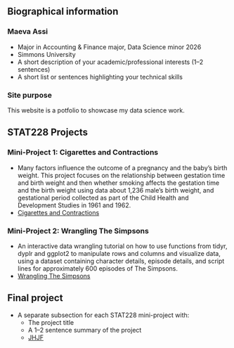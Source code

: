 ## Biographical information

### **Maeva Assi**
- Major in Accounting & Finance major, Data Science minor 2026
- Simmons University
- A short description of your academic/professional interests (1–2 sentences)
- A short list or sentences highlighting your technical skills

### Site purpose
This website is a potfolio to showcase my data science work.


## STAT228 Projects
### Mini-Project 1: Cigarettes and Contractions
  - Many factors influence the outcome of a pregnancy and the baby’s birth weight. This project focuses on the relationship between gestation time and birth weight and then whether smoking affects the gestation time and the birth weight using data about 1,236 male’s birth weight, and gestational period collected as part of the Child Health and Development Studies in 1961 and 1962.
  - [Cigarettes and Contractions](https://github.com/maevassi/portfolio/blob/main/README.md)

### Mini-Project 2: Wrangling The Simpsons
  - An interactive data wrangling tutorial on how to use functions from tidyr, dyplr and ggplot2 to manipulate rows and columns and visualize data, using a dataset containing character details, episode details, and script lines for approximately 600 episodes of The Simpsons.
  - [Wrangling The Simpsons](https://github.com/maevassi/portfolio/blob/main/README.md)
  
## Final project
- A separate subsection for each STAT228 mini-project with:
  - The project title
  - A 1–2 sentence summary of the project
  - [JHJF](https://github.com/maevassi/portfolio/blob/main/README.md)
